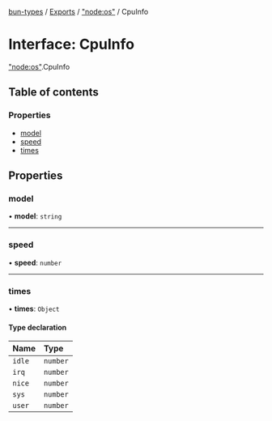 [bun-types](https://github.com/oven-sh/bun-types/blob/master/api-docs/README.md) / [Exports](https://github.com/oven-sh/bun-types/blob/master/api-docs/modules.md) / ["node:os"](https://github.com/oven-sh/bun-types/blob/master/api-docs/modules/node_os_.md) / CpuInfo

# Interface: CpuInfo

["node:os"](https://github.com/oven-sh/bun-types/blob/master/api-docs/modules/node_os_.md).CpuInfo

## Table of contents

### Properties

- [model](https://github.com/oven-sh/bun-types/blob/master/api-docs/interfaces/node_os_.CpuInfo.md#model)
- [speed](https://github.com/oven-sh/bun-types/blob/master/api-docs/interfaces/node_os_.CpuInfo.md#speed)
- [times](https://github.com/oven-sh/bun-types/blob/master/api-docs/interfaces/node_os_.CpuInfo.md#times)

## Properties

### model

• **model**: `string`

___

### speed

• **speed**: `number`

___

### times

• **times**: `Object`

#### Type declaration

| Name | Type |
| :------ | :------ |
| `idle` | `number` |
| `irq` | `number` |
| `nice` | `number` |
| `sys` | `number` |
| `user` | `number` |
